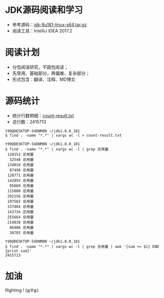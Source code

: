 # JDK源码阅读和学习

- 参考源码：[jdk-8u181-linux-x64.tar.gz](https://www.oracle.com/technetwork/java/javase/downloads/jdk8-downloads-2133151.html)
- 阅读工具：IntelliJ IDEA 2017.2

# 阅读计划

- 分包阅读研究，不跳包阅读；
- 先常用、基础部分，再偏难、复杂部分；
- 形式包含：翻译、注释、MD博文

# 源码统计

- 统计行数明细：[count-result.txt](./count-result.txt)
- 总行数：2415713

```shell
t99@DESKTOP-54DNM8N ~/jdk1.8.0_181
$ find . -name "*.*" | xargs wc -l > count-result.txt

t99@DESKTOP-54DNM8N ~/jdk1.8.0_181
$ find . -name "*.*" | xargs wc -l | grep 总用量
 120153 总用量
  32540 总用量
 134010 总用量
  87498 总用量
 120771 总用量
 142893 总用量
  95869 总用量
 115000 总用量
 292156 总用量
 197502 总用量
 337404 总用量
 143734 总用量
 255664 总用量
 214830 总用量
  86986 总用量
  38703 总用量

t99@DESKTOP-54DNM8N ~/jdk1.8.0_181
$ find . -name "*.*" | xargs wc -l | grep 总用量 | awk '{sum += $1} END {print sum}'
2415713
```

# 加油

flighting ! (≧∀≦)